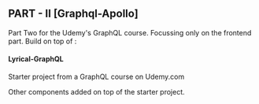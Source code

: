 ## PART - II [Graphql-Apollo]

Part Two for the Udemy's GraphQL course. Focussing only on the frontend part. Build on top of :

#### Lyrical-GraphQL
Starter project from a GraphQL course on Udemy.com

Other components added on top of the starter project.
